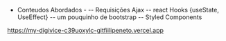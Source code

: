 - Conteudos Abordados - 
-- Requisições Ajax
-- react Hooks {useState, UseEffect}
-- um pouquinho de bootstrap
-- Styled Components

https://my-digivice-c39uoxylc-gitfiilipeneto.vercel.app


